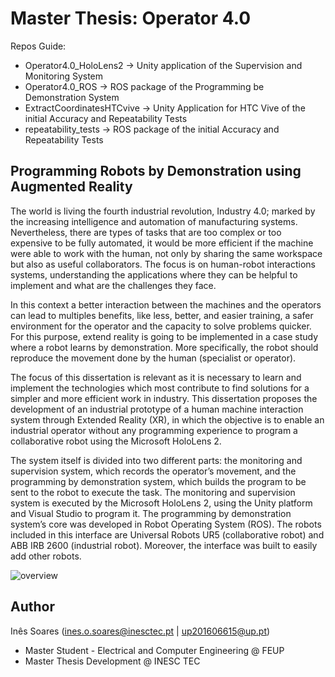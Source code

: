 # Master Thesis: Operator 4.0

Repos Guide:
- Operator4.0_HoloLens2 -> Unity application of the Supervision and Monitoring System
- Operator4.0_ROS -> ROS package of the Programming be Demonstration System
- ExtractCoordinatesHTCvive -> Unity Application for HTC Vive of the initial Accuracy and Repeatability Tests
- repeatability_tests -> ROS package of the initial Accuracy and Repeatability Tests

## Programming Robots by Demonstration using Augmented Reality

The world is living the fourth industrial revolution, Industry 4.0; marked by the increasing intelligence and automation of manufacturing systems. Nevertheless, there are types of tasks that are too complex or too expensive to be fully automated, it would be more efficient if the machine were able to work with the human, not only by sharing the same workspace but also as useful collaborators. The focus is on human-robot interactions systems, understanding the applications where they can be helpful to implement and what are the challenges they face.

In this context a better interaction between the machines and the operators can lead to multiples benefits, like less, better, and easier training, a safer environment for the operator and the capacity to solve problems quicker. For this purpose, extend reality is going to be implemented in a case study where a robot learns by demonstration. More specifically, the robot should reproduce the movement done by the human (specialist or operator).

The focus of this dissertation is relevant as it is necessary to learn and implement the technologies which most contribute to find solutions for a simpler and more efficient work in industry. This dissertation proposes the development of an industrial prototype of a human machine interaction system through Extended Reality (XR), in which the objective is to enable an industrial operator without any programming experience to program a collaborative robot using the Microsoft HoloLens 2.

The system itself is divided into two different parts: the monitoring and supervision system, which records the operator’s movement, and the programming by demonstration system, which builds the program to be sent to the robot to execute the task. The monitoring and supervision system is executed by the Microsoft HoloLens 2, using the Unity platform and Visual Studio to program it. The programming by demonstration system’s core was developed in Robot Operating System (ROS). The robots included in this interface are Universal Robots UR5 (collaborative robot) and ABB IRB 2600 (industrial robot). Moreover, the interface was built to easily add other robots.

![overview](https://user-images.githubusercontent.com/76999213/118628880-ef3a9900-b7c4-11eb-9333-339d70e0b893.png)

## Author
Inês Soares (ines.o.soares@inesctec.pt | up201606615@up.pt)
- Master Student - Electrical and Computer Engineering @ FEUP
- Master Thesis Development @ INESC TEC
